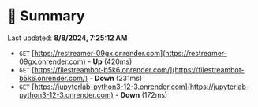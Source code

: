 # 📖 Summary
Last updated: **8/8/2024, 7:25:12 AM**

- `GET` [https://restreamer-09gx.onrender.com](https://restreamer-09gx.onrender.com) - **Up** (420ms)
- `GET` [https://filestreambot-b5k6.onrender.com/](https://filestreambot-b5k6.onrender.com/) - **Down** (231ms)
- `GET` [https://jupyterlab-python3-12-3.onrender.com](https://jupyterlab-python3-12-3.onrender.com) - **Down** (172ms)
